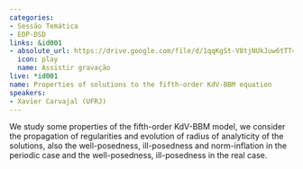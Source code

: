 ```yaml
---
categories:
- Sessão Temática
- EDP-DSD
links: &id001
- absolute_url: https://drive.google.com/file/d/1qqKgSt-V8tjNUkJuw6tTT44gnStJgk2J/view?usp=sharing
  icon: play
  name: Assistir gravação
live: *id001
name: Properties of solutions to the fifth-order KdV-BBM equation
speakers:
- Xavier Carvajal (UFRJ)
---
```


We study some properties of the fifth-order KdV-BBM model, we consider the propagation of regularities and evolution of radius of analyticity of the solutions, also the well-posedness, ill-posedness and norm-inflation in the periodic case and the well-posedness, ill-posedness in the real case.